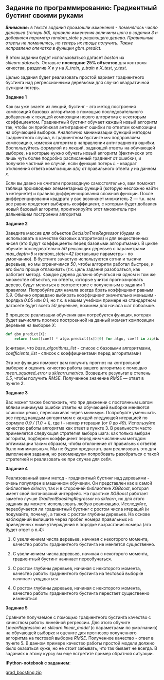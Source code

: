 ## Задание по программированию: Градиентный бустинг своими руками ##

***Внимание:** в тексте задания произошли изменения - поменялось число деревьев (теперь 50), правило изменения величины шага в задании 3 и добавился параметр random_state у решающего дерева. Правильные ответы не поменялись, но теперь их проще получить. Также исправлена опечатка в функции gbm_predict.*


В этом задании будет использоваться датасет *boston* из *sklearn.datasets*. Оставьте **последние 25% объектов** для контроля качества, разделив *X* и *y* на *X_train*, *y_train* и *X_test*, *y_test*.

Целью задания будет реализовать простой вариант градиентного бустинга над регрессионными деревьями для случая квадратичной функции потерь.

**Задание 1**

Как вы уже знаете из лекций, бустинг - это метод построения композиций базовых алгоритмов с помощью последовательного добавления к текущей композиции нового алгоритма с некоторым коэффициентом. Градиентный бустинг обучает каждый новый алгоритм так, чтобы он приближал антиградиент ошибки по ответам композиции на обучающей выборке. Аналогично минимизации функций методом градиентного спуска, в градиентном бустинге мы подправляем композицию, изменяя алгоритм в направлении антиградиента ошибки. Воспользуйтесь формулой из лекций, задающей ответы на обучающей выборке, на которые нужно обучать новый алгоритм (фактически это лишь чуть более подробно расписанный градиент от ошибки), и получите частный ее случай, если функция потерь *L* - квадрат отклонения ответа композиции *a(x)* от правильного ответа *y* на данном *x*.

Если вы давно не считали производную самостоятельно, вам поможет таблица производных элементарных функций (которую несложно найти в интернете) и правило дифференцирования сложной функции. После дифференцирования квадрата у вас возникнет множитель 2 — т.к. нам все равно предстоит выбирать коэффициент, с которым будет добавлен новый базовый алгоритм, проигноируйте этот множитель при дальнейшем построении алгоритма.

**Задание 2**

Заведите массив для объектов *DecisionTreeRegressor* (будем их использовать в качестве базовых алгоритмов) и для вещественных чисел (это будут коэффициенты перед базовыми алгоритмами). В цикле обучите последовательно *50* решающих деревьев с параметрами *max_depth=5* и *random_state=42* (остальные параметры - по умолчанию). В бустинге зачастую используются сотни и тысячи деревьев, но мы ограничимся *50*, чтобы алгоритм работал быстрее, и его было проще отлаживать (т.к. цель задания разобраться, как работает метод). Каждое дерево должно обучаться на одном и том же множестве объектов, но ответы, которые учится прогнозировать дерево, будут меняться в соответствие с полученным в задании 1 правилом. Попробуйте для начала всегда брать коэффициент равным *0.9*. Обычно оправдано выбирать коэффициент значительно меньшим - порядка *0.05* или *0.1*, но т.к. в нашем учебном примере на стандартном датасете будет всего *50* деревьев, возьмем для начала шаг побольше.

В процессе реализации обучения вам потребуется функция, которая будет вычислять прогноз построенной на данный момент композиции деревьев на выборке *X*:


```python
def gbm_predict(X):
    return [sum([coeff * algo.predict([x])[0] for algo, coeff in zip(base_algorithms_list, coefficients_list)]) for x in X]
```
(считаем, что *base_algorithms_list* - список с базовыми алгоритмами, *coefficients_list* - список с коэффициентами перед алгоритмами)

Эта же функция поможет вам получить прогноз на контрольной выборке и оценить качество работы вашего алгоритма с помощью *mean_squared_error* в *sklearn.metrics*. Возведите результат в степень *0.5*, чтобы получить *RMSE*. Полученное значение *RMSE* — ответ в пункте 2.

**Задание 3**

Вас может также беспокоить, что при движении с постоянным шагом вблизи минимума ошибки ответы на обучающей выборке меняются слишком резко, перескакивая через минимум. Попробуйте уменьшать вес перед каждым алгоритмом с каждой следующей итерацией по формуле *0.9 / (1.0 + i)*, где *i* - номер итерации (от *0* до *49*). Используйте качество работы алгоритма как ответ в пункте 3. В реальности часто применяется следующая стратегия выбора шага: как только выбран алгоритм, подберем коэффициент перед ним численным методом оптимизации таким образом, чтобы отклонение от правильных ответов было минимальным. Мы не будем предлагать вам реализовать это для выполнения задания, но рекомендуем попробовать разобраться с такой стратегией и реализовать ее при случае для себя.

**Задание 4**

Реализованный вами метод - градиентный бустинг над деревьями - очень популярен в машинном обучении. Он представлен как в самой библиотеке *sklearn*, так и в сторонней библиотеке *XGBoost*, которая имеет свой питоновский интерфейс. На практике *XGBoost* работает заметно лучше *GradientBoostingRegressor* из *sklearn*, но для этого задания вы можете использовать любую реализацию. Исследуйте, переобучается ли градиентный бустинг с ростом числа итераций (и подумайте, почему), а также с ростом глубины деревьев. На основе наблюдений выпишите через пробел номера правильных из приведенных ниже утверждений в порядке возрастания номера (это будет ответ в п.4):

1) С увеличением числа деревьев, начиная с некоторого момента, качество работы градиентного бустинга не меняется существенно.

2) С увеличением числа деревьев, начиная с некоторого момента, градиентный бустинг начинает переобучаться.

3) С ростом глубины деревьев, начиная с некоторого момента, качество работы градиентного бустинга на тестовой выборке начинает ухудшаться

4) С ростом глубины деревьев, начиная с некоторого момента, качество работы градиентного бустинга перестает существенно изменяться

**Задание 5**

Сравните получаемое с помощью градиентного бустинга качество с качеством работы линейной регрессии. Для этого обучите *LinearRegression* из *sklearn.linear_model* (с параметрами по умолчанию) на обучающей выборке и оцените для прогнозов полученного алгоритма на тестовой выборке *RMSE*. Полученное качество - ответ в пункте 5. В данном примере качество работы простой модели должно было оказаться хуже, но не стоит забывать, что так бывает не всегда. В заданиях к этому курсу вы еще встретите пример обратной ситуации.

**IPython-notebook с заданием:**

[grad_boosting.zip](https://github.com/avtomato/Machine-learning-and-data-analysis/blob/master/Course-2-supervised-learning/week-04/02-Programming-Assignment/grad_boosting.ipynb)
